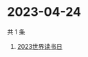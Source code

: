# 2023-04-24

共 1 条

<!-- BEGIN -->
<!-- 最后更新时间 Mon Apr 24 2023 01:06:03 GMT+0800 (China Standard Time) -->

1. [2023世界读书日](https://www.zhihu.com/search?q=2023世界读书日)

<!-- END -->
